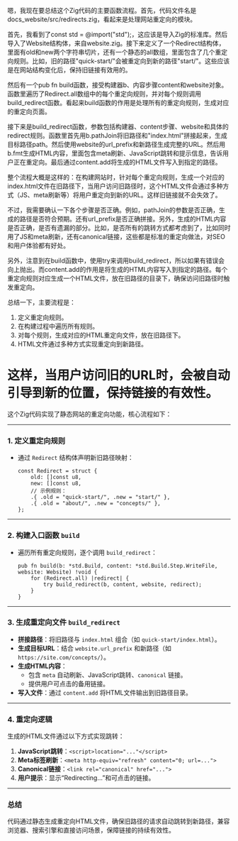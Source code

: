 嗯，我现在要总结这个Zig代码的主要函数流程。首先，代码文件名是docs_website/src/redirects.zig，看起来是处理网站重定向的模块。

首先，我看到了const std = @import("std");，这应该是导入Zig的标准库。然后导入了Website结构体，来自website.zig。接下来定义了一个Redirect结构体，里面有old和new两个字符串切片，还有一个静态的all数组，里面包含了几个重定向规则。比如，旧的路径"quick-start/"会被重定向到新的路径"start/"。这些应该是在网站结构变化后，保持旧链接有效用的。

然后有一个pub fn build函数，接受构建器b、内容步骤content和website对象。函数里遍历了Redirect.all数组中的每个重定向规则，并对每个规则调用build_redirect函数。看起来build函数的作用是处理所有的重定向规则，生成对应的重定向页面。

接下来是build_redirect函数，参数包括构建器、content步骤、website和具体的redirect规则。函数里首先用b.pathJoin将旧路径和"index.html"拼接起来，生成目标路径path。然后使用website的url_prefix和新路径生成完整的URL。然后用b.fmt生成HTML内容，里面包含meta刷新、JavaScript跳转和提示信息，告诉用户正在重定向。最后通过content.add将生成的HTML文件写入到指定的路径。

整个流程大概是这样的：在构建网站时，针对每个重定向规则，生成一个对应的index.html文件在旧路径下，当用户访问旧路径时，这个HTML文件会通过多种方式（JS、meta刷新等）将用户重定向到新的URL。这样旧链接就不会失效了。

不过，我需要确认一下各个步骤是否正确。例如，pathJoin的参数是否正确，生成的路径是否符合预期。还有url_prefix是否正确拼接。另外，生成的HTML内容是否正确，是否有遗漏的部分。比如，是否所有的跳转方式都考虑到了，比如同时用了JS和meta刷新，还有canonical链接，这些都是标准的重定向做法，对SEO和用户体验都有好处。

另外，注意到在build函数中，使用try来调用build_redirect，所以如果有错误会向上抛出。而content.add的作用是将生成的HTML内容写入到指定的路径。每个重定向规则对应生成一个HTML文件，放在旧路径的目录下，确保访问旧路径时触发重定向。

总结一下，主要流程是：

1. 定义重定向规则。
2. 在构建过程中遍历所有规则。
3. 对每个规则，生成对应的HTML重定向文件，放在旧路径下。
4. HTML文件通过多种方式实现重定向到新路径。

这样，当用户访问旧的URL时，会被自动引导到新的位置，保持链接的有效性。
================================================
这个Zig代码实现了静态网站的重定向功能，核心流程如下：

---

### **1. 定义重定向规则**
- 通过 `Redirect` 结构体声明新旧路径映射：
  ```zig
  const Redirect = struct {
      old: []const u8,
      new: []const u8,
      // 示例规则：
      .{ .old = "quick-start/", .new = "start/" },
      .{ .old = "about/", .new = "concepts/" },
  };
  ```

---

### **2. 构建入口函数 `build`**
- 遍历所有重定向规则，逐个调用 `build_redirect`：
  ```zig
  pub fn build(b: *std.Build, content: *std.Build.Step.WriteFile, website: Website) !void {
      for (Redirect.all) |redirect| {
          try build_redirect(b, content, website, redirect);
      }
  }
  ```

---

### **3. 生成重定向文件 `build_redirect`**
- **拼接路径**：将旧路径与 `index.html` 组合（如 `quick-start/index.html`）。
- **生成目标URL**：结合 `website.url_prefix` 和新路径（如 `https://site.com/concepts/`）。
- **生成HTML内容**：
  - 包含 `meta` 自动刷新、JavaScript跳转、`canonical` 链接。
  - 提供用户可点击的备用链接。
- **写入文件**：通过 `content.add` 将HTML文件输出到旧路径目录。

---

### **4. 重定向逻辑**
生成的HTML文件通过以下方式实现跳转：
1. **JavaScript跳转**：`<script>location="..."</script>`
2. **Meta标签刷新**：`<meta http-equiv="refresh" content="0; url=...">`
3. **Canonical链接**：`<link rel="canonical" href="...">`
4. **用户提示**：显示“Redirecting...”和可点击的链接。

---

### **总结**
代码通过静态生成重定向HTML文件，确保旧路径的请求自动跳转到新路径，兼容浏览器、搜索引擎和直接访问场景，保障链接的持续有效性。